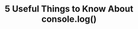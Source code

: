 ---
title: "5 Useful Things to Know About console.log()"
description: 'console.log() can do more than you think.'
published: '2020-03-17T12:00Z'
modified: '2020-03-17T12:00Z'
thumbnail: './images/import-module-twice-2.png'
slug: console-log-usage
tags: ['debug']
recommended: ['javascript-modules-best-practices', 'javascript-utility-libraries']
type: post
commentsThreadId: console-log-usage
---